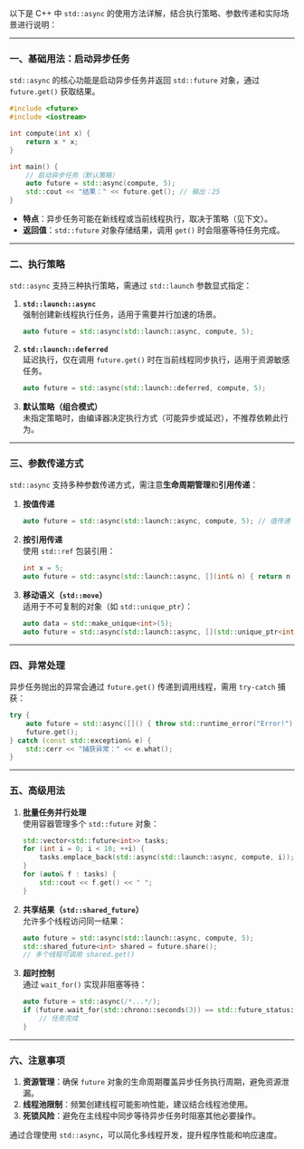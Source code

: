 以下是 C++ 中 `std::async` 的使用方法详解，结合执行策略、参数传递和实际场景进行说明：

---

### 一、基础用法：启动异步任务
`std::async` 的核心功能是启动异步任务并返回 `std::future` 对象，通过 `future.get()` 获取结果。
```cpp
#include <future>
#include <iostream>

int compute(int x) {
    return x * x;
}

int main() {
    // 启动异步任务（默认策略）
    auto future = std::async(compute, 5); 
    std::cout << "结果：" << future.get(); // 输出：25
}
```
- **特点**：异步任务可能在新线程或当前线程执行，取决于策略（见下文）。
- **返回值**：`std::future` 对象存储结果，调用 `get()` 时会阻塞等待任务完成。

---

### 二、执行策略
`std::async` 支持三种执行策略，需通过 `std::launch` 参数显式指定：

1. **`std::launch::async`**  
   强制创建新线程执行任务，适用于需要并行加速的场景。
   ```cpp
   auto future = std::async(std::launch::async, compute, 5);
   ```

2. **`std::launch::deferred`**  
   延迟执行，仅在调用 `future.get()` 时在当前线程同步执行，适用于资源敏感任务。
   ```cpp
   auto future = std::async(std::launch::deferred, compute, 5);
   ```

3. **默认策略（组合模式）**  
   未指定策略时，由编译器决定执行方式（可能异步或延迟），不推荐依赖此行为。

---

### 三、参数传递方式
`std::async` 支持多种参数传递方式，需注意**生命周期管理**和**引用传递**：

1. **按值传递**  
   ```cpp
   auto future = std::async(std::launch::async, compute, 5); // 值传递
   ```

2. **按引用传递**  
   使用 `std::ref` 包装引用：
   ```cpp
   int x = 5;
   auto future = std::async(std::launch::async, [](int& n) { return n * n; }, std::ref(x));
   ```

3. **移动语义（`std::move`）**  
   适用于不可复制的对象（如 `std::unique_ptr`）：
   ```cpp
   auto data = std::make_unique<int>(5);
   auto future = std::async(std::launch::async, [](std::unique_ptr<int> p) { return *p; }, std::move(data));
   ```

---

### 四、异常处理
异步任务抛出的异常会通过 `future.get()` 传递到调用线程，需用 `try-catch` 捕获：
```cpp
try {
    auto future = std::async([]() { throw std::runtime_error("Error!"); });
    future.get();
} catch (const std::exception& e) {
    std::cerr << "捕获异常：" << e.what();
}
```

---

### 五、高级用法
1. **批量任务并行处理**  
   使用容器管理多个 `std::future` 对象：
   ```cpp
   std::vector<std::future<int>> tasks;
   for (int i = 0; i < 10; ++i) {
       tasks.emplace_back(std::async(std::launch::async, compute, i));
   }
   for (auto& f : tasks) {
       std::cout << f.get() << " ";
   }
   ```

2. **共享结果（`std::shared_future`）**  
   允许多个线程访问同一结果：
   ```cpp
   auto future = std::async(std::launch::async, compute, 5);
   std::shared_future<int> shared = future.share();
   // 多个线程可调用 shared.get()
   ```

3. **超时控制**  
   通过 `wait_for()` 实现非阻塞等待：
   ```cpp
   auto future = std::async(/*...*/);
   if (future.wait_for(std::chrono::seconds(3)) == std::future_status::ready) {
       // 任务完成
   }
   ```

---

### 六、注意事项
1. **资源管理**：确保 `future` 对象的生命周期覆盖异步任务执行周期，避免资源泄漏。
2. **线程池限制**：频繁创建线程可能影响性能，建议结合线程池使用。
3. **死锁风险**：避免在主线程中同步等待异步任务时阻塞其他必要操作。

通过合理使用 `std::async`，可以简化多线程开发，提升程序性能和响应速度。
